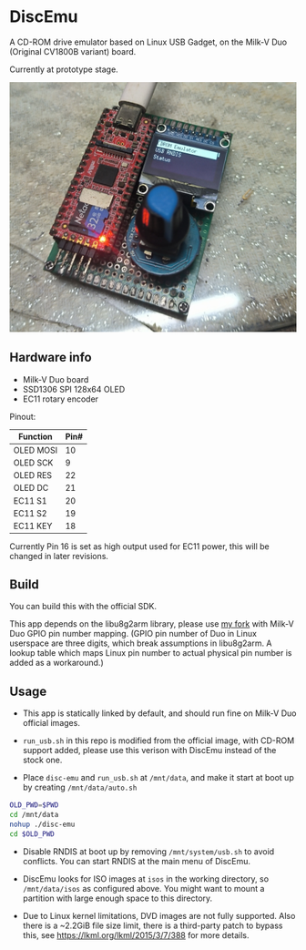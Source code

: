 # DiscEmu

A CD-ROM drive emulator based on Linux USB Gadget, on the Milk-V Duo (Original CV1800B variant) board.

Currently at prototype stage.

![prototype](img/prototype.jpg)

## Hardware info

- Milk-V Duo board
- SSD1306 SPI 128x64 OLED
- EC11 rotary encoder

Pinout: 

|Function | Pin# |
|---------|------|
|OLED MOSI| 10   |
|OLED SCK | 9    |
|OLED RES | 22   |
|OLED DC  | 21   |
|EC11 S1  | 20   |
|EC11 S2  | 19   |
|EC11 KEY | 18   |

Currently Pin 16 is set as high output used for EC11 power, this will be changed in later revisions.

## Build

You can build this with the official SDK.

This app depends on the libu8g2arm library, please use [my fork](https://github.com/driver1998/libu8g2arm-milkvduo) with Milk-V Duo GPIO pin number mapping. (GPIO pin number of Duo in Linux userspace are three digits, which break assumptions in libu8g2arm. A lookup table which maps Linux pin number to actual physical pin number is added as a workaround.) 

## Usage

- This app is statically linked by default, and should run fine on Milk-V Duo official images. 

- `run_usb.sh` in this repo is modified from the official image, with CD-ROM support added, please use this verison with DiscEmu instead of the stock one.

- Place `disc-emu` and `run_usb.sh` at `/mnt/data`, and make it start at boot up by creating `/mnt/data/auto.sh`

```bash
OLD_PWD=$PWD
cd /mnt/data
nohup ./disc-emu
cd $OLD_PWD
```

- Disable RNDIS at boot up by removing `/mnt/system/usb.sh` to avoid conflicts. You can start RNDIS at the main menu of DiscEmu.

- DiscEmu looks for ISO images at `isos` in the working directory, so `/mnt/data/isos` as configured above. You might want to mount a partition with large enough space to this directory.

- Due to Linux kernel limitations, DVD images are not fully supported. Also there is a ~2.2GiB file size limit, there is a third-party patch to bypass this, see https://lkml.org/lkml/2015/3/7/388 for more details.

